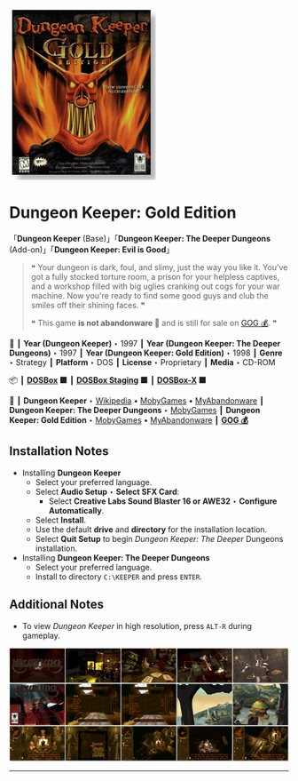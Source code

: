 ![](Thumbnail.png "application-thumbnail")

# Dungeon Keeper: Gold Edition

「**Dungeon Keeper** (Base)」「**Dungeon Keeper: The Deeper Dungeons** (Add-on)」「**Dungeon Keeper: Evil is Good**」

> ❝ Your dungeon is dark, foul, and slimy, just the way you like it. You've got a fully stocked torture room, a prison for your helpless captives, and a workshop filled with big uglies cranking out cogs for your war machine. Now you're ready to find some good guys and club the smiles off their shining faces. ❞
>
> ❝ This game **is not abandonware 🚫** and is still for sale on [GOG 💰](https://gog.com/game/dungeon_keeper). ❞
>

📌 ┃ **Year (Dungeon Keeper)** ‣ 1997 ┃ **Year (Dungeon Keeper: The Deeper Dungeons)** ‣ 1997 ┃ **Year (Dungeon Keeper: Gold Edition)** ‣ 1998 ┃ **Genre** ‣ Strategy ┃ **Platform** ‣ DOS ┃ **License** ‣ Proprietary ┃ **Media** ‣ CD-ROM 

📦 ┃ **[DOSBox](https://www.dosbox.com/) 🟩** ┃ **[DOSBox Staging](https://dosbox-staging.github.io/) 🟩** ┃ **[DOSBox-X](https://dosbox-x.com/) 🟩** 

📎 ┃ **Dungeon Keeper** ‣ [Wikipedia](https://en.wikipedia.org/wiki/Dungeon_Keeper) • [MobyGames](https://www.mobygames.com/game/156/dungeon-keeper/) • [MyAbandonware](https://www.myabandonware.com/game/dungeon-keeper-d74) ┃ **Dungeon Keeper: The Deeper Dungeons** ‣ [MobyGames](https://www.mobygames.com/game/1315/dungeon-keeper-the-deeper-dungeons/) ┃ **Dungeon Keeper: Gold Edition** ‣ [MobyGames](https://www.mobygames.com/game/2101/dungeon-keeper-gold-edition/) • [MyAbandonware](https://myabandonware.com/game/dungeon-keeper-gold-edition-d5i) ┃ **[GOG 💰](https://gog.com/game/dungeon_keeper)** 

## Installation Notes
- Installing **Dungeon Keeper**
  - Select your preferred language.
  - Select **Audio Setup** ‣ **Select SFX Card**:
    - Select **Creative Labs Sound Blaster 16 or AWE32** ‣ **Configure Automatically**.
  - Select **Install**.
  - Use the default **drive** and **directory** for the installation location.
  - Select **Quit Setup** to begin *Dungeon Keeper: The Deeper* Dungeons installation.
- Installing **Dungeon Keeper: The Deeper Dungeons**
  - Select your preferred language.
  - Install to directory `C:\KEEPER` and press `ENTER`.

## Additional Notes
- To view *Dungeon Keeper* in high resolution, press `ALT-R` during gameplay.

![](Montage.png "Dungeon Keeper: Gold Edition")

---

